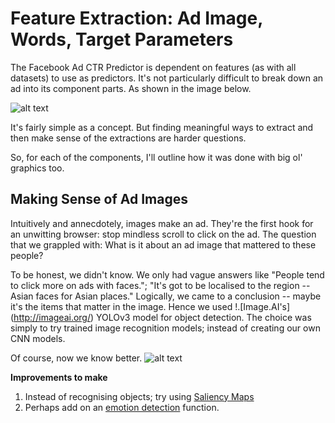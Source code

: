 # Feature Extraction: Ad Image, Words, Target Parameters

The Facebook Ad CTR Predictor is dependent on features (as with all datasets) to use as predictors. It's not particularly difficult to break down an ad into its component parts. As shown in the image below. 

![alt text](https://github.com/skybe077/Facebook_Ad_CTR_predictor/blob/master/images/features.JPG "Features to Extract and Make Sense of")

It's fairly simple as a concept. But finding meaningful ways to extract and then make sense of the extractions are harder questions. 

So, for each of the components, I'll outline how it was done with big ol' graphics too. 


## Making Sense of Ad Images

Intuitively and annecdotely, images make an ad. They're the first hook for an unwitting browser: stop mindless scroll to click on the ad. The question that we grappled with: What is it about an ad image that mattered to these people? 

To be honest, we didn't know. We only had vague answers like "People tend to click more on ads with faces."; "It's got to be localised to the region -- Asian faces for Asian places." Logically, we came to a conclusion -- maybe it's the items that matter in the image. Hence we used !.[Image.AI's] (http://imageai.org/) YOLOv3 model for object detection. The choice was simply to try trained image recognition models; instead of creating our own CNN models. 

Of course, now we know better.
![alt text](https://github.com/skybe077/Facebook_Ad_CTR_predictor/blob/master/images/Images.JPG "Image.AI Image Extraction")

**Improvements to make**
1. Instead of recognising objects; try using [Saliency Maps](https://github.com/skybe077/Facebook_Ad_CTR_predictor/blob/master/images/saliency%20maps.jpg)
2. Perhaps add on an [emotion detection](https://azure.microsoft.com/en-us/blog/face-and-emotion-detection/) function. 

